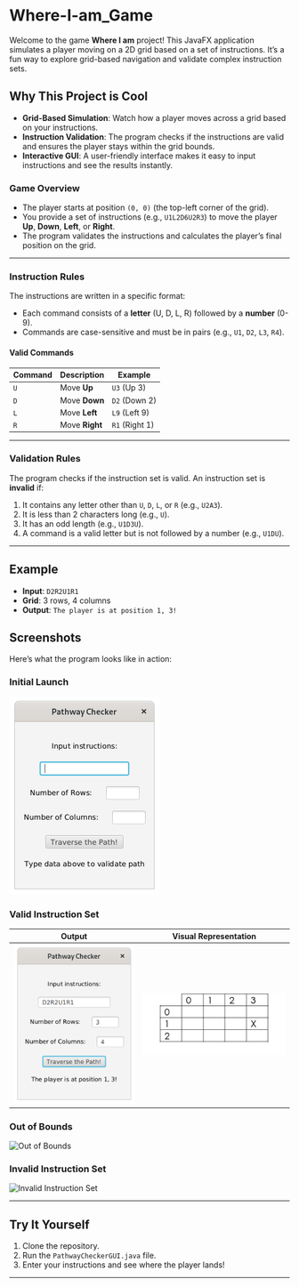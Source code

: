 # Where-I-am_Game
Welcome to the game **Where I am** project! This JavaFX application simulates a player moving on a 2D grid based on a set of instructions. It’s a fun way to explore grid-based navigation and validate complex instruction sets.

## Why This Project is Cool
- **Grid-Based Simulation**: Watch how a player moves across a grid based on your instructions.
- **Instruction Validation**: The program checks if the instructions are valid and ensures the player stays within the grid bounds.
- **Interactive GUI**: A user-friendly interface makes it easy to input instructions and see the results instantly.

### **Game Overview**
- The player starts at position `(0, 0)` (the top-left corner of the grid).
- You provide a set of instructions (e.g., `U1L2D6U2R3`) to move the player **Up**, **Down**, **Left**, or **Right**.
- The program validates the instructions and calculates the player’s final position on the grid.

---

### **Instruction Rules**
The instructions are written in a specific format:
- Each command consists of a **letter** (U, D, L, R) followed by a **number** (0-9).
- Commands are case-sensitive and must be in pairs (e.g., `U1`, `D2`, `L3`, `R4`).

#### **Valid Commands**
| Command | Description          | Example       |
|---------|----------------------|---------------|
| `U`     | Move **Up**          | `U3` (Up 3)   |
| `D`     | Move **Down**        | `D2` (Down 2) |
| `L`     | Move **Left**        | `L9` (Left 9) |
| `R`     | Move **Right**       | `R1` (Right 1)|

---

### **Validation Rules**
The program checks if the instruction set is valid. An instruction set is **invalid** if:
1. It contains any letter other than `U`, `D`, `L`, or `R` (e.g., `U2A3`).
2. It is less than 2 characters long (e.g., `U`).
3. It has an odd length (e.g., `U1D3U`).
4. A command is a valid letter but is not followed by a number (e.g., `U1DU`).

---

## Example
- **Input**: `D2R2U1R1`  
- **Grid**: 3 rows, 4 columns  
- **Output**: `The player is at position 1, 3!`

## Screenshots
Here’s what the program looks like in action:

### Initial Launch
![Initial Launch](https://github.com/BitByBit-05/Where-I-am_Game/blob/main/Initial.png?raw=true)

### Valid Instruction Set
| Output | Visual Representation |
|---------|---------|
| ![Image 1](https://github.com/BitByBit-05/Where-I-am_Game/blob/main/Output.png?raw=true) | ![Image 2](https://github.com/BitByBit-05/Where-I-am_Game/blob/main/VisualR.png?raw=true) |

### Out of Bounds
![Out of Bounds](https://github.com/your-username/BlackJack_Game/raw/main/pathway_outofbounds.png)

### Invalid Instruction Set
![Invalid Instruction Set](https://github.com/your-username/BlackJack_Game/raw/main/pathway_invalid.png)

---

## Try It Yourself
1. Clone the repository.
2. Run the `PathwayCheckerGUI.java` file.
3. Enter your instructions and see where the player lands!

---
